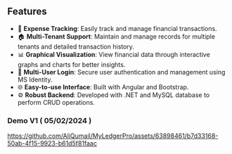 
## Features

- 💸 **Expense Tracking**: Easily track and manage financial transactions.
- 🏠 **Multi-Tenant Support**: Maintain and manage records for multiple tenants and detailed transaction history.
- 📊 **Graphical Visualization**: View financial data through interactive graphs and charts for better insights.
- 🔐 **Multi-User Login**: Secure user authentication and management using MS Identity.
- 🌐 **Easy-to-use Interface**: Built with Angular and Bootstrap.
- ⚙️ **Robust Backend**: Developed with .NET and MySQL database to perform CRUD operations.

### Demo V1 ( 05/02/2024 )
https://github.com/AliQumail/MyLedgerPro/assets/63898461/b7d33168-50ab-4f15-9923-b61d5f81faac

